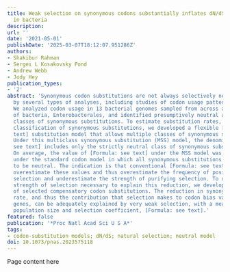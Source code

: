 ```yaml
---
title: Weak selection on synonymous codons substantially inflates dN/dS estimates
  in bacteria
description:
url: ''
date: '2021-05-01'
publishDate: '2025-03-07T18:12:07.951286Z'
authors:
- Shakibur Rahman
- Sergei L Kosakovsky Pond
- Andrew Webb
- Jody Hey
publication_types:
- '2'
abstract: 'Synonymous codon substitutions are not always selectively neutral as revealed
  by several types of analyses, including studies of codon usage patterns among genes.
  We analyzed codon usage in 13 bacterial genomes sampled from across a large order
  of bacteria, Enterobacterales, and identified presumptively neutral and selected
  classes of synonymous substitutions. To estimate substitution rates, given a neutral/selected
  classification of synonymous substitutions, we developed a flexible [Formula: see
  text] substitution model that allows multiple classes of synonymous substitutions.
  Under this multiclass synonymous substitution (MSS) model, the denominator of [Formula:
  see text] includes only the strictly neutral class of synonymous substitutions.
  On average, the value of [Formula: see text] under the MSS model was 80% of that
  under the standard codon model in which all synonymous substitutions are assumed
  to be neutral. The indication is that conventional [Formula: see text] analyses
  overestimate these values and thus overestimate the frequency of positive diversifying
  selection and underestimate the strength of purifying selection. To quantify the
  strength of selection necessary to explain this reduction, we developed a model
  of selected compensatory codon substitutions. The reduction in synonymous substitution
  rate, and thus the contribution that selection makes to codon bias variation among
  genes, can be adequately explained by very weak selection, with a mean product of
  population size and selection coefficient, [Formula: see text].'
featured: false
publication: '*Proc Natl Acad Sci U S A*'
tags:
- codon-substitution models; dN/dS; natural selection; neutral model
doi: 10.1073/pnas.2023575118
---
```


Page content here